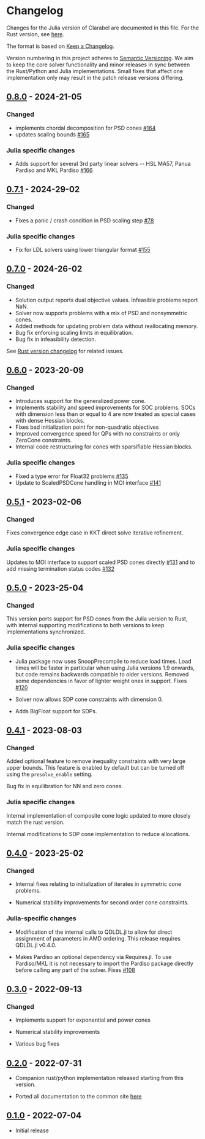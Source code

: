 # Changelog

Changes for the Julia version of Clarabel are documented in this file. For the Rust version, see [here](https://github.com/oxfordcontrol/Clarabel.rs/blob/main/CHANGELOG.md).

The format is based on [Keep a Changelog](https://keepachangelog.com/en/1.0.0/).

Version numbering in this project adheres to [Semantic Versioning](https://semver.org/spec/v2.0.0.html).  We aim to keep the core solver functionality and minor releases in sync between the Rust/Python and Julia implementations. Small fixes that affect one implementation only may result in the patch release versions differing.

## [0.8.0] - 2024-21-05
### Changed 

- implements chordal decomposition for PSD cones [#164](https://github.com/oxfordcontrol/Clarabel.jl/pull/164)
- updates scaling bounds [#165](https://github.com/oxfordcontrol/Clarabel.jl/pull/165)

### Julia specific changes
* Adds support for several 3rd party linear solvers -- HSL MA57, Panua Pardiso and MKL Pardiso [#166](https://github.com/oxfordcontrol/Clarabel.jl/pull/166)

## [0.7.1] - 2024-29-02
### Changed 

- Fixes a panic / crash condition in PSD scaling step [#78](https://github.com/oxfordcontrol/Clarabel.rs/pull/78)

### Julia specific changes
- Fix for LDL solvers using lower triangular format [#155](https://github.com/oxfordcontrol/Clarabel.jl/issues/155)

## [0.7.0] - 2024-26-02
### Changed 

- Solution output reports dual objective values.  Infeasible problems report NaN. 
- Solver now supports problems with a mix of PSD and nonsymmetric cones. 
- Added methods for updating problem data without reallocating memory.  
- Bug fix enforcing scaling limits in equilibration.  
- Bug fix in infeasibility detection. 

See [Rust version changelog](https://github.com/oxfordcontrol/Clarabel.rs/compare/v0.6.0...v0.7.0) for related issues.

## [0.6.0] - 2023-20-09
### Changed 

- Introduces support for the generalized power cone. 
- Implements stability and speed improvements for SOC problems.  SOCs with dimension less than or equal to 4 are now treated as special cases with dense Hessian blocks.
- Fixes bad initialization point for non-quadratic objectives 
- Improved convergence speed for QPs with no constraints or only ZeroCone constraints.
- Internal code restructuring for cones with sparsifiable Hessian blocks.

### Julia specific changes
- Fixed a type error for Float32 problems [#135](https://github.com/oxfordcontrol/Clarabel.jl/issues/135)
- Update to ScaledPSDCone handling in MOI interface [#141](https://github.com/oxfordcontrol/Clarabel.jl/issues/141)

## [0.5.1] - 2023-02-06
### Changed 
Fixes convergence edge case in KKT direct solve iterative refinement.
### Julia specific changes
Updates to MOI interface to support scaled PSD cones directly [#131](https://github.com/oxfordcontrol/Clarabel.jl/issues/131) and to add missing termination status codes [#132](https://github.com/oxfordcontrol/Clarabel.jl/issues/132)

## [0.5.0] - 2023-25-04
### Changed 

This version ports support for PSD cones from the Julia version to Rust, with internal supporting modifications to both versions to keep implementations synchronized.
### Julia specific changes

- Julia package now uses SnoopPrecompile to reduce load times.  Load times will be faster in particular when using Julia versions 1.9 onwards, but code remains backwards compatible to older versions.  Removed some dependencies in favor of lighter weight ones in support.  Fixes [#120](https://github.com/oxfordcontrol/Clarabel.jl/issues/120)

- Solver now allows SDP cone constraints with dimension 0.

- Adds BigFloat support for SDPs.


## [0.4.1] - 2023-08-03
### Changed 

Added optional feature to remove inequality constraints with very large upper bounds.   This feature is enabled by default but can be turned off using the `presolve_enable` setting.  

Bug fix in equilibration for NN and zero cones.
### Julia specific changes

Internal implementation of composite cone logic updated to more closely match the rust version.

Internal modifications to SDP cone implementation to reduce allocations.
## [0.4.0] - 2023-25-02

### Changed 

- Internal fixes relating to initialization of iterates in symmetric cone problems.

- Numerical stability improvements for second order cone constraints. 

### Julia-specific changes

- Modification of the internal calls to QDLDL.jl to allow for direct assignment of parameters in AMD ordering.   This release requires QDLDL.jl v0.4.0.

- Makes Pardiso an optional dependency via Requires.jl.  To use Pardiso/MKL it is not necessary to import the Pardiso package directly before calling any part of the solver.  Fixes [#108](https://github.com/oxfordcontrol/Clarabel.jl/issues/108)


## [0.3.0] - 2022-09-13

### Changed 

- Implements support for exponential and power cones

- Numerical stability improvements

- Various bug fixes

## [0.2.0] - 2022-07-31

- Companion rust/python implementation released starting from this version.

- Ported all documentation to the common site [here](https://github.com/oxfordcontrol/ClarabelDocs)


## [0.1.0] - 2022-07-04

- Initial release


[0.8.0]: https://github.com/oxfordcontrol/Clarabel.jl/compare/v0.7.1...v0.8.0
[0.7.1]: https://github.com/oxfordcontrol/Clarabel.jl/compare/v0.7.0...v0.7.1
[0.7.0]: https://github.com/oxfordcontrol/Clarabel.jl/compare/v0.6.0...v0.7.0
[0.6.0]: https://github.com/oxfordcontrol/Clarabel.jl/compare/v0.5.1...v0.6.0
[0.5.1]: https://github.com/oxfordcontrol/Clarabel.jl/compare/v0.5.0...v0.5.1
[0.5.0]: https://github.com/oxfordcontrol/Clarabel.jl/compare/v0.4.1...v0.5.0
[0.4.1]: https://github.com/oxfordcontrol/Clarabel.jl/compare/v0.4.0...v0.4.1
[0.4.0]: https://github.com/oxfordcontrol/Clarabel.jl/compare/v0.4.0...v0.3.0
[0.3.0]: https://github.com/oxfordcontrol/Clarabel.jl/compare/v0.3.0...v0.2.0
[0.2.0]: https://github.com/oxfordcontrol/Clarabel.jl/compare/v0.2.0...v0.1.0
[0.1.0]: https://github.com/oxfordcontrol/Clarabel.jl/tree/0.1.0
